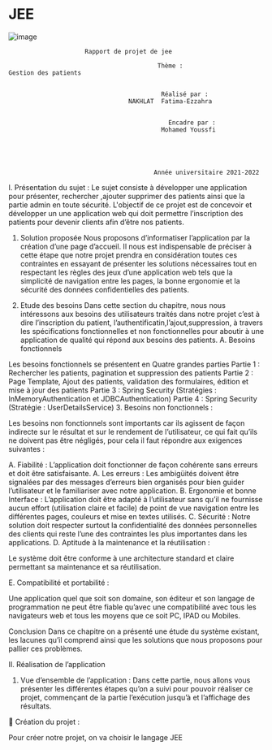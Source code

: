 # JEE



![image](https://user-images.githubusercontent.com/74434162/166102587-67bdae1a-0bec-46ff-a231-e563861d15e5.png)




	                     Rapport de projet de jee 

                                             Thème :                                   Gestion des patients
                                                           

                                              Réalisé par :
                                     NAKHLAT  Fatima-Ezzahra 


                                                Encadre par :
                                              Mohamed Youssfi


                                            


                                            Année universitaire 2021-2022


I.	Présentation du sujet : 
Le sujet consiste à développer une application pour présenter, rechercher ,ajouter supprimer des patients ainsi que la partie admin en toute sécurité. L'objectif de ce projet est de concevoir et développer un une application web qui doit permettre l’inscription des patients pour devenir clients afin d’être nos patients.
1.	Solution proposée
 Nous proposons d’informatiser l’application par la création d’une page d’accueil. Il nous est indispensable de préciser à cette étape que notre projet prendra en considération toutes ces contraintes en essayant de présenter les solutions nécessaires tout en respectant les règles des jeux d’une application web tels que la simplicité de navigation entre les pages, la bonne ergonomie et la sécurité des données confidentielles des patients.

2.	Etude des besoins 
Dans cette section du chapitre, nous nous intéressons aux besoins des utilisateurs traités dans notre projet c’est à dire l’inscription du patient, l’authentificatin,l’ajout,suppression, à travers les spécifications fonctionnelles et non fonctionnelles pour aboutir à une application de qualité qui répond aux besoins des patients. 
A.	Besoins fonctionnels

 Les besoins fonctionnels se présentent en Quatre grandes parties 
 	Partie 1 : Rechercher les patients, pagination et suppression des patients
 	Partie 2 : Page Template, Ajout des patients, validation des formulaires, édition et mise à jour des patients
 	Partie 3 : Spring Security (Stratégies : InMemoryAuthentication et JDBCAuthentication)
 	Partie 4 : Spring Security (Stratégie : UserDetailsService)
3.	Besoins non fonctionnels :

Les besoins non fonctionnels sont importants car ils agissent de façon indirecte sur le résultat et sur le rendement de l’utilisateur, ce qui fait qu’ils ne doivent pas être négligés, pour cela il faut répondre aux exigences suivantes : 

A.	Fiabilité : 
L’application doit fonctionner de façon cohérente sans erreurs et doit être satisfaisante. 
A.	Les erreurs :
Les ambigüités doivent être signalées par des messages d’erreurs bien organisés pour bien guider l’utilisateur et le familiariser avec notre application. 
B.	Ergonomie et bonne Interface : 
L’application doit être adapté à l’utilisateur sans qu’il ne fournisse aucun effort (utilisation claire et facile) de point de vue navigation entre les différentes pages, couleurs et mise en textes utilisés.
C.	Sécurité : 
Notre solution doit respecter surtout la confidentialité des données personnelles des clients qui reste l’une des contraintes les plus importantes dans les applications. 
D.	Aptitude à la maintenance et la réutilisation : 

Le système doit être conforme à une architecture standard et claire permettant sa maintenance et sa réutilisation. 

E.	Compatibilité et portabilité : 

Une application quel que soit son domaine, son éditeur et son langage de programmation ne peut être fiable qu’avec une compatibilité avec tous les navigateurs web et tous les moyens que ce soit PC, IPAD ou Mobiles. 


Conclusion 
Dans ce chapitre on a présenté une étude du système existant, les lacunes qu’il comprend ainsi que les solutions que nous proposons pour pallier ces problèmes.



II.	Réalisation de l’application   
1.	Vue d’ensemble de l’application :
 Dans cette partie, nous allons vous présenter les différentes étapes qu’on a suivi pour pouvoir réaliser ce projet, commençant de la partie l’exécution jusqu’à et l’affichage des résultats.


	Création du projet :

Pour créer notre projet, on va choisir le langage JEE

